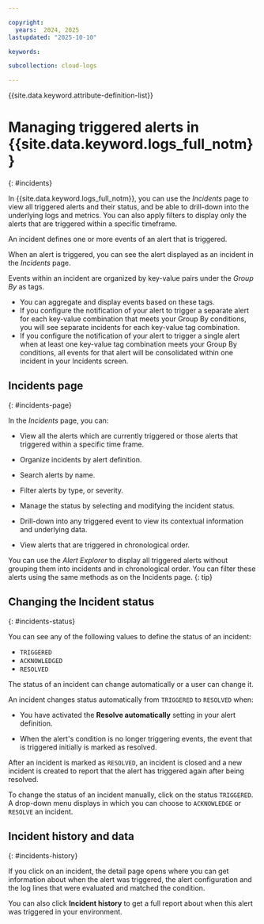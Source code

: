 ```yaml
---

copyright:
  years:  2024, 2025
lastupdated: "2025-10-10"

keywords:

subcollection: cloud-logs

---
```


{{site.data.keyword.attribute-definition-list}}



# Managing triggered alerts in {{site.data.keyword.logs_full_notm}}
{: #incidents}

In {{site.data.keyword.logs_full_notm}}, you can use the *Incidents* page to view all triggered alerts and their status, and be able to drill-down into the underlying logs and metrics. You can also apply filters to display only the alerts that are triggered within a specific timeframe.


An incident defines one or more events of an alert that is triggered.

When an alert is triggered, you can see the alert displayed as an incident in the *Incidents* page.

Events within an incident are organized by key-value pairs under the *Group By* as tags.
- You can aggregate and display events based on these tags.
- If you configure the notification of your alert to trigger a separate alert for each key-value combination that meets your Group By conditions, you will see separate incidents for each key-value tag combination.
- If you configure the notification of your alert to trigger a single alert when at least one key-value tag combination meets your Group By conditions, all events for that alert will be consolidated within one incident in your Incidents screen.


## Incidents page
{: #incidents-page}

In the *Incidents* page, you can:

- View all the alerts which are currently triggered or those alerts that triggered within a specific time frame.

- Organize incidents by alert definition.

- Search alerts by name.

- Filter alerts by type, or severity.

- Manage the status by selecting and modifying the incident status.

- Drill-down into any triggered event to view its contextual information and underlying data.

- View alerts that are triggered in chronological order.


You can use the *Alert Explorer* to display all triggered alerts without grouping them into incidents and in chronological order. You can filter these alerts using the same methods as on the Incidents page.
{: tip}


## Changing the Incident status
{: #incidents-status}

You can see any of the following values to define the status of an incident:
- `TRIGGERED`
- `ACKNOWLEDGED`
- `RESOLVED`

The status of an incident can change automatically or a user can change it.

An incident changes status automatically from `TRIGGERED` to `RESOLVED` when:

- You have activated the **Resolve automatically** setting in your alert definition.

- When the alert's condition is no longer triggering events, the event that is triggered initially is marked as resolved.

After an incident is marked as `RESOLVED`, an incident is closed and a new incident is created to report that the alert has triggered again after being resolved.

To change the status of an incident manually, click on the status `TRIGGERED`. A drop-down menu displays in which you can choose to `ACKNOWLEDGE` or `RESOLVE` an incident.

## Incident history and data
{: #incidents-history}

If you click on an incident, the detail page opens where you can get information about when the alert was triggered, the alert configuration and the log lines that were evaluated and matched the condition.

You can also click **Incident history** to get a full report about when this alert was triggered in your environment.
